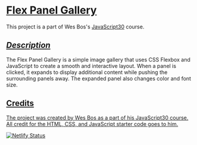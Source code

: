 # **<u>Flex Panel Gallery</u>**

This project is a part of Wes Bos's [JavaScript30](https://javascript30.com/) course.

## <u>*Description*</u>



The Flex Panel Gallery is a simple image gallery that uses CSS Flexbox and JavaScript to create a smooth and interactive layout. When a panel is clicked, it expands to display additional content while pushing the surrounding panels away. The expanded panel also changes color and font size.


## <u>**Credits**</u>

<u>The project was created by [Wes Bos](https://wesbos.com/) as a part of his [JavaScript30](https://javascript30.com/) course. All credit for the HTML, CSS, and JavaScript starter code goes to him.</u>

[![Netlify Status](https://api.netlify.com/api/v1/badges/007c83ff-4bc7-442e-9f29-b18a5747ffcf/deploy-status)](https://app.netlify.com/sites/rw2023-fpg/deploys)
